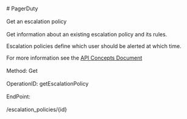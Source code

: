 <br>#     PagerDuty</br>
<br>Get an escalation policy</br>
<br>Get information about an existing escalation policy and its rules.

Escalation policies define which user should be alerted at which time.

For more information see the [API Concepts Document](../../docs/CONCEPTS.md#escalation-policies)
</br>
<br>Method: Get</br>
<br>OperationID: getEscalationPolicy</br>
<br>EndPoint:</br>
<br>/escalation_policies/{id}</br>

